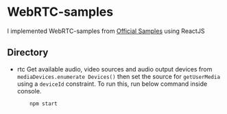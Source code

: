 # WebRTC-samples

I implemented WebRTC-samples from [Official Samples](https://webrtc.github.io/samples/, "Official WebRTC sample Link") using ReactJS

## Directory
- rtc
Get available audio, video sources and audio output devices from `mediaDevices.enumerate Devices()` then set the source for `getUserMedia` using a `deviceId` constraint. To run this, run below command inside console.
    ```shell
        npm start
    ```